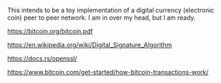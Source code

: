 This intends to be a toy implementation of a digital currency (electronic coin) peer to peer network. I am in over my head, but I am ready.  

https://bitcoin.org/bitcoin.pdf

https://en.wikipedia.org/wiki/Digital_Signature_Algorithm

https://docs.rs/openssl/

https://www.bitcoin.com/get-started/how-bitcoin-transactions-work/

